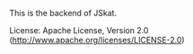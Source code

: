 This is the backend of JSkat.

License: Apache License, Version 2.0 (http://www.apache.org/licenses/LICENSE-2.0)